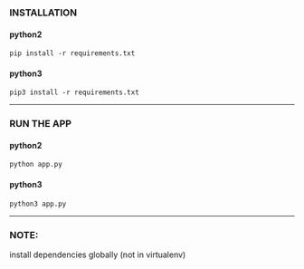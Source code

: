 ### INSTALLATION

#### python2
`pip install -r requirements.txt` 

#### python3
`pip3 install -r requirements.txt` 

---

### RUN THE APP

#### python2
`python app.py` 

#### python3
`python3 app.py` 

---

### NOTE:
install dependencies globally (not in virtualenv)